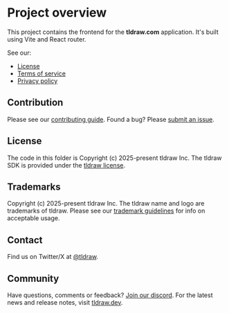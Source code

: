 # Project overview

This project contains the frontend for the **tldraw.com** application. It's built using Vite and React router.

See our:

- [License](https://github.com/tldraw/tldraw/blob/main/apps/dotcom/client/LICENSE.md)
- [Terms of service](https://github.com/tldraw/tldraw/blob/main/apps/dotcom/client/TERMS_OF_SERVICE.md)
- [Privacy policy](https://github.com/tldraw/tldraw/blob/main/apps/dotcom/client/PRIVACY_POLICY.md)

## Contribution

Please see our [contributing guide](https://github.com/tldraw/tldraw/blob/main/CONTRIBUTING.md). Found a bug? Please [submit an issue](https://github.com/tldraw/tldraw/issues/new).

## License

The code in this folder is Copyright (c) 2025-present tldraw Inc. The tldraw SDK is provided under the [tldraw license](https://github.com/tldraw/tldraw/blob/main/LICENSE.md).

## Trademarks

Copyright (c) 2025-present tldraw Inc. The tldraw name and logo are trademarks of tldraw. Please see our [trademark guidelines](https://github.com/tldraw/tldraw/blob/main/TRADEMARKS.md) for info on acceptable usage.

## Contact

Find us on Twitter/X at [@tldraw](https://twitter.com/tldraw).

## Community

Have questions, comments or feedback? [Join our discord](https://discord.tldraw.com/?utm_source=github&utm_medium=readme&utm_campaign=sociallink). For the latest news and release notes, visit [tldraw.dev](https://tldraw.dev).
